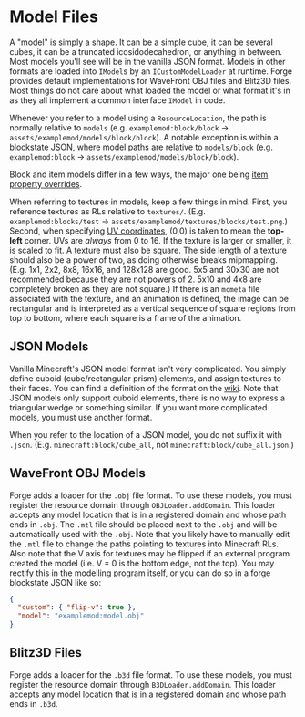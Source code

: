 Model Files
===========

A "model" is simply a shape. It can be a simple cube, it can be several cubes, it can be a truncated icosidodecahedron, or anything in between. Most models you'll see will be in the vanilla JSON format. Models in other formats are loaded into `IModel`s by an `ICustomModelLoader` at runtime. Forge provides default implementations for WaveFront OBJ files and Blitz3D files. Most things do not care about what loaded the model or what format it's in as they all implement a common interface `IModel` in code.

Whenever you refer to a model using a `ResourceLocation`, the path is normally relative to `models` (e.g. `examplemod:block/block` → `assets/examplemod/models/block/block`). A notable exception is within a [blockstate JSON][], where model paths are relative to `models/block` (e.g. `examplemod:block` → `assets/examplemod/models/block/block`).

Block and item models differ in a few ways, the major one being [item property overrides][overrides].

When referring to textures in models, keep a few things in mind. First, you reference textures as RLs relative to `textures/`. (E.g. `examplemod:blocks/test` → `assets/examplemod/textures/blocks/test.png`.) Second, when specifying [UV coordinates][UV], (0,0) is taken to mean the **top-left** corner. UVs are *always* from 0 to 16. If the texture is larger or smaller, it is scaled to fit. A texture must also be square. The side length of a texture should also be a power of two, as doing otherwise breaks mipmapping. (E.g. 1x1, 2x2, 8x8, 16x16, and 128x128 are good. 5x5 and 30x30 are not recommended because they are not powers of 2. 5x10 and 4x8 are completely broken as they are not square.) If there is an `mcmeta` file associated with the texture, and an animation is defined, the image can be rectangular and is interpreted as a vertical sequence of square regions from top to bottom, where each square is a frame of the animation.


JSON Models
-----------

Vanilla Minecraft's JSON model format isn't very complicated. You simply define cuboid (cube/rectangular prism) elements, and assign textures to their faces. You can find a definition of the format on the [wiki][]. Note that JSON models only support cuboid elements, there is no way to express a triangular wedge or something similar. If you want more complicated models, you must use another format.

When you refer to the location of a JSON model, you do not suffix it with `.json`. (E.g. `minecraft:block/cube_all`, not `minecraft:block/cube_all.json`.)

WaveFront OBJ Models
--------------------

Forge adds a loader for the `.obj` file format. To use these models, you must register the resource domain through `OBJLoader.addDomain`. This loader accepts any model location that is in a registered domain and whose path ends in `.obj`. The `.mtl` file should be placed next to the `.obj` and will be automatically used with the `.obj`. Note that you likely have to manually edit the `.mtl` file to change the paths pointing to textures into Minecraft RLs. Also note that the V axis for textures may be flipped if an external program created the model (i.e. V = 0 is the bottom edge, not the top). You may rectify this in the modelling program itself, or you can do so in a forge blockstate JSON like so:

```json
{
  "custom": { "flip-v": true },
  "model": "examplemod:model.obj"
}
```

Blitz3D Files
-------------

Forge adds a loader for the `.b3d` file format. To use these models, you must register the resource domain through `B3DLoader.addDomain`. This loader accepts any model location that is in a registered domain and whose path ends in `.b3d`.

[wiki]: http://minecraft.gamepedia.com/Model#Block_models
[overrides]: overrides.md
[blockstate JSON]: blockstates/introduction.md
[UV]: https://en.wikipedia.org/wiki/UV_mapping

